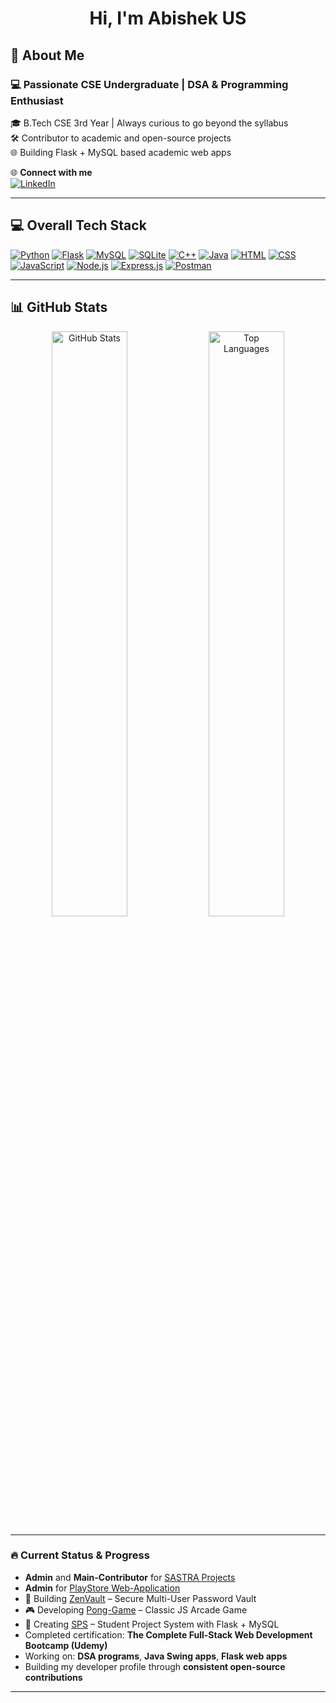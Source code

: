 <h1 align="center">Hi, I'm Abishek US</h1>

## 💫 About Me

<h3>💻 Passionate CSE Undergraduate | DSA & Programming Enthusiast</h3>

🎓  B.Tech CSE 3rd Year | Always curious to go beyond the syllabus  
🛠️  Contributor to academic and open-source projects  
🌐  Building Flask + MySQL based academic web apps  

🌐 **Connect with me**  
[![LinkedIn](https://img.shields.io/badge/-LinkedIn-0077B5?style=flat-square&logo=linkedin&logoColor=white)](https://www.linkedin.com/in/abishek-u-s-488b0b291?utm_source=share&utm_campaign=share_via&utm_content=profile&utm_medium=android_app)  

---

## 💻 **Overall Tech Stack**  

[![Python](https://img.shields.io/badge/Python-3776AB?style=for-the-badge&logo=python&logoColor=white)](https://www.python.org/) 
[![Flask](https://img.shields.io/badge/Flask-000000?style=for-the-badge&logo=flask&logoColor=white)](https://flask.palletsprojects.com/) 
[![MySQL](https://img.shields.io/badge/MySQL-00758F?style=for-the-badge&logo=mysql&logoColor=white)](https://www.mysql.com/) 
[![SQLite](https://img.shields.io/badge/SQLite-07405E?style=for-the-badge&logo=sqlite&logoColor=white)](https://www.sqlite.org/) 
[![C++](https://img.shields.io/badge/C%2B%2B-00599C?style=for-the-badge&logo=c%2B%2B&logoColor=white)](https://isocpp.org/) 
[![Java](https://img.shields.io/badge/Java-ED8B00?style=for-the-badge&logo=java&logoColor=white)](https://www.java.com/) 
[![HTML](https://img.shields.io/badge/HTML5-E34F26?style=for-the-badge&logo=html5&logoColor=white)](https://developer.mozilla.org/en-US/docs/Web/HTML) 
[![CSS](https://img.shields.io/badge/CSS3-1572B6?style=for-the-badge&logo=css3&logoColor=white)](https://developer.mozilla.org/en-US/docs/Web/CSS) 
[![JavaScript](https://img.shields.io/badge/JavaScript-F7DF1E?style=for-the-badge&logo=javascript&logoColor=black)](https://developer.mozilla.org/en-US/docs/Web/JavaScript) 
[![Node.js](https://img.shields.io/badge/Node.js-339933?style=for-the-badge&logo=nodedotjs&logoColor=white)](https://nodejs.org/) 
[![Express.js](https://img.shields.io/badge/Express.js-000000?style=for-the-badge&logo=express&logoColor=white)](https://expressjs.com/) 
[![Postman](https://img.shields.io/badge/Postman-FF6C37?style=for-the-badge&logo=postman&logoColor=white)](https://www.postman.com/)


---

## 📊 GitHub Stats 

<p align="center">
  <img src="https://github-readme-stats.vercel.app/api?username=Abishekus01&show_icons=true&theme=vision-friendly-dark&hide_border=false&border_radius=15&title_color=FFD700&icon_color=FFD700&text_color=FFD700&bg_color=000000" alt="GitHub Stats" width="49%"/>
  <img src="https://github-readme-stats.vercel.app/api/top-langs/?username=Abishekus01&layout=donut&theme=vision-friendly-dark&hide_border=false&border_radius=15&title_color=FFD700&text_color=FFD700&bg_color=000000" alt="Top Languages" width="49%"/>
</p>

---

### 🔥 **Current Status & Progress**  

- **Admin** and **Main-Contributor** for [SASTRA Projects](https://github.com/SASTRA-Projects)  
- **Admin** for [PlayStore Web-Application](https://github.com/Abishekus01/PlayStore.git)  
- 🚀 Building [ZenVault](https://github.com/Abishekus01/ZenVault) – Secure Multi-User Password Vault  
- 🎮 Developing [Pong-Game](https://github.com/Abishekus01/Pong-Game) – Classic JS Arcade Game  
- 🏫 Creating [SPS](https://github.com/Abishekus01/sps) – Student Project System with Flask + MySQL  
- Completed certification: **The Complete Full-Stack Web Development Bootcamp (Udemy)**  
- Working on: **DSA programs**, **Java Swing apps**, **Flask web apps**  
- Building my developer profile through **consistent open-source contributions**  

_____
